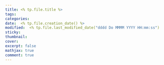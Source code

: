 ```yaml
---
title: <% tp.file.title %>
tags: 
categories: 
date:  <% tp.file.creation_date() %>
modified:  <% tp.file.last_modified_date("dddd Do MMMM YYYY HH:mm:ss") %>
sticky:
thumbnail:
cover: 
excerpt: false
mathjax: true
comment: true
---
```


